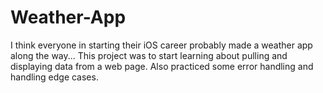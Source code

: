 # Weather-App

I think everyone in starting their iOS career probably made a weather app along the way...
This project was to start learning about pulling and displaying data from a web page. 
Also practiced some error handling and handling edge cases.

